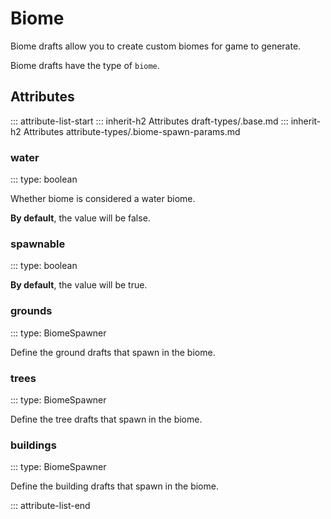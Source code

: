 # Biome

Biome drafts allow you to create custom biomes for game to generate.

Biome drafts have the type of `biome`.

## Attributes
::: attribute-list-start
::: inherit-h2 Attributes draft-types/.base.md
::: inherit-h2 Attributes attribute-types/.biome-spawn-params.md

### water
::: type: boolean

Whether biome is considered a water biome.

**By default**, the value will be false.

### spawnable
::: type: boolean

**By default**, the value will be true.

### grounds
::: type: BiomeSpawner

Define the ground drafts that spawn in the biome.

### trees
::: type: BiomeSpawner

Define the tree drafts that spawn in the biome.

### buildings
::: type: BiomeSpawner

Define the building drafts that spawn in the biome.

::: attribute-list-end